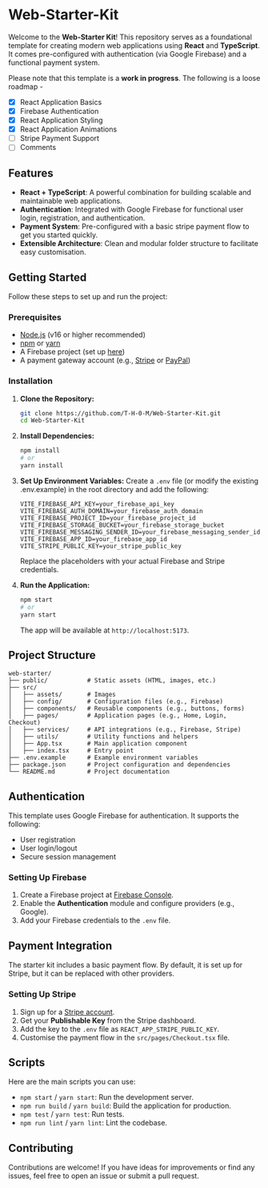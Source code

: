 # Web-Starter-Kit

Welcome to the **Web-Starter Kit**! This repository serves as a foundational
template for creating modern web applications using **React** and
**TypeScript**. It comes pre-configured with authentication (via Google
Firebase) and a functional payment system.

Please note that this template is a **work in progress**. The following is a
loose roadmap -

- [x] React Application Basics
- [x] Firebase Authentication
- [x] React Application Styling
- [x] React Application Animations
- [ ] Stripe Payment Support
- [ ] Comments

## Features

- **React + TypeScript**: A powerful combination for building scalable and
  maintainable web applications.
- **Authentication**: Integrated with Google Firebase for functional user login,
  registration, and authentication.
- **Payment System**: Pre-configured with a basic stripe payment flow to get you
  started quickly.
- **Extensible Architecture**: Clean and modular folder structure to facilitate
  easy customisation.

## Getting Started

Follow these steps to set up and run the project:

### Prerequisites

- [Node.js](https://nodejs.org/) (v16 or higher recommended)
- [npm](https://www.npmjs.com/) or [yarn](https://yarnpkg.com/)
- A Firebase project (set up [here](https://firebase.google.com/))
- A payment gateway account (e.g., [Stripe](https://stripe.com/) or
  [PayPal](https://www.paypal.com/))

### Installation

1. **Clone the Repository:**

   ```bash
   git clone https://github.com/T-H-0-M/Web-Starter-Kit.git
   cd Web-Starter-Kit
   ```

2. **Install Dependencies:**

   ```bash
   npm install
   # or
   yarn install
   ```

3. **Set Up Environment Variables:** Create a `.env` file (or modify the
   existing .env.example) in the root directory and add the following:

   ```env
   VITE_FIREBASE_API_KEY=your_firebase_api_key
   VITE_FIREBASE_AUTH_DOMAIN=your_firebase_auth_domain
   VITE_FIREBASE_PROJECT_ID=your_firebase_project_id
   VITE_FIREBASE_STORAGE_BUCKET=your_firebase_storage_bucket
   VITE_FIREBASE_MESSAGING_SENDER_ID=your_firebase_messaging_sender_id
   VITE_FIREBASE_APP_ID=your_firebase_app_id
   VITE_STRIPE_PUBLIC_KEY=your_stripe_public_key
   ```

   Replace the placeholders with your actual Firebase and Stripe credentials.

4. **Run the Application:**
   ```bash
   npm start
   # or
   yarn start
   ```
   The app will be available at `http://localhost:5173`.

## Project Structure

```plaintext
web-starter/
├── public/           # Static assets (HTML, images, etc.)
├── src/
│   ├── assets/       # Images
│   ├── config/       # Configuration files (e.g., Firebase)
│   ├── components/   # Reusable components (e.g., buttons, forms)
│   ├── pages/        # Application pages (e.g., Home, Login, Checkout)
│   ├── services/     # API integrations (e.g., Firebase, Stripe)
│   ├── utils/        # Utility functions and helpers
│   ├── App.tsx       # Main application component
│   ├── index.tsx     # Entry point
├── .env.example      # Example environment variables
├── package.json      # Project configuration and dependencies
└── README.md         # Project documentation
```

## Authentication

This template uses Google Firebase for authentication. It supports the
following:

- User registration
- User login/logout
- Secure session management

### Setting Up Firebase

1. Create a Firebase project at
   [Firebase Console](https://console.firebase.google.com/).
2. Enable the **Authentication** module and configure providers (e.g., Google).
3. Add your Firebase credentials to the `.env` file.

## Payment Integration

The starter kit includes a basic payment flow. By default, it is set up for
Stripe, but it can be replaced with other providers.

### Setting Up Stripe

1. Sign up for a [Stripe account](https://stripe.com/).
2. Get your **Publishable Key** from the Stripe dashboard.
3. Add the key to the `.env` file as `REACT_APP_STRIPE_PUBLIC_KEY`.
4. Customise the payment flow in the `src/pages/Checkout.tsx` file.

## Scripts

Here are the main scripts you can use:

- `npm start` / `yarn start`: Run the development server.
- `npm run build` / `yarn build`: Build the application for production.
- `npm test` / `yarn test`: Run tests.
- `npm run lint` / `yarn lint`: Lint the codebase.

## Contributing

Contributions are welcome! If you have ideas for improvements or find any
issues, feel free to open an issue or submit a pull request.
